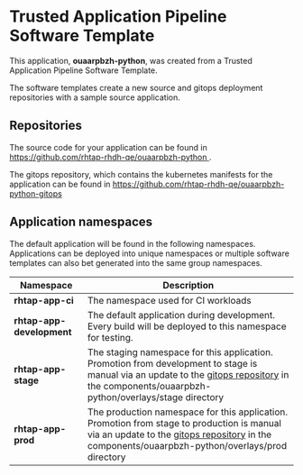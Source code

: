 # Trusted Application Pipeline Software Template

This application, **ouaarpbzh-python**, was created from a Trusted Application Pipeline Software Template.

The software templates create a new source and gitops deployment repositories with a sample source application. 

## Repositories

The source code for your application can be found in [https://github.com/rhtap-rhdh-qe/ouaarpbzh-python ](https://github.com/rhtap-rhdh-qe/ouaarpbzh-python ).
 
The gitops repository, which contains the kubernetes manifests for the application can be found in 
[https://github.com/rhtap-rhdh-qe/ouaarpbzh-python-gitops ](https://github.com/rhtap-rhdh-qe/ouaarpbzh-python-gitops ) 

## Application namespaces 

The default application will be found in the following namespaces. Applications can be deployed into unique namespaces or multiple software templates can also bet generated into the same group namespaces.  

|  Namespace   |  Description   |  
| -------- | -------- |
| **rhtap-app-ci** | The namespace used for CI workloads |
| **rhtap-app-development** | The default application during development. Every build will be deployed to this namespace for testing. |
| **rhtap-app-stage** | The staging namespace for this application. Promotion from development to stage is manual via an update to the [gitops repository](https://github.com/rhtap-rhdh-qe/ouaarpbzh-python-gitops ) in the components/ouaarpbzh-python/overlays/stage directory |
| **rhtap-app-prod** | The production namespace for this application. Promotion from stage to production is manual via an update to the [gitops repository](https://github.com/rhtap-rhdh-qe/ouaarpbzh-python-gitops ) in the components/ouaarpbzh-python/overlays/prod directory |